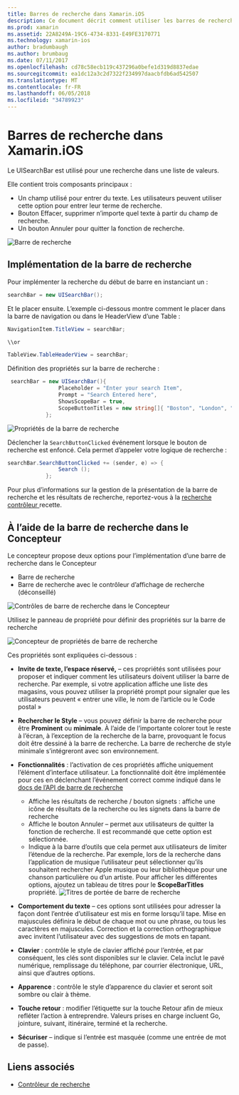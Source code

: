 ```yaml
---
title: Barres de recherche dans Xamarin.iOS
description: Ce document décrit comment utiliser les barres de recherche dans Xamarin.iOS. Elle explique comment créer des barres de recherche dans une table de montage séquentiel et par programmation.
ms.prod: xamarin
ms.assetid: 22A8249A-19C6-4734-8331-E49FE3170771
ms.technology: xamarin-ios
author: bradumbaugh
ms.author: brumbaug
ms.date: 07/11/2017
ms.openlocfilehash: cd78c58ecb119c437296a0befe1d319d8837edae
ms.sourcegitcommit: ea1dc12a3c2d7322f234997daacbfdb6ad542507
ms.translationtype: MT
ms.contentlocale: fr-FR
ms.lasthandoff: 06/05/2018
ms.locfileid: "34789923"
---
```

# <a name="search-bars-in-xamarinios"></a>Barres de recherche dans Xamarin.iOS

Le UISearchBar est utilisé pour une recherche dans une liste de valeurs. 

Elle contient trois composants principaux : 

- Un champ utilisé pour entrer du texte. Les utilisateurs peuvent utiliser cette option pour entrer leur terme de recherche.
- Bouton Effacer, supprimer n’importe quel texte à partir du champ de recherche.
- Un bouton Annuler pour quitter la fonction de recherche.

![Barre de recherche](searchbar-images/image1.png)

## <a name="implementing-the-search-bar"></a>Implémentation de la barre de recherche

Pour implémenter la recherche du début de barre en instanciant un :

```csharp
searchBar = new UISearchBar();
```

Et le placer ensuite. L’exemple ci-dessous montre comment le placer dans la barre de navigation ou dans le HeaderView d’une Table :

```csharp
NavigationItem.TitleView = searchBar;

\\or

TableView.TableHeaderView = searchBar;
```

Définition des propriétés sur la barre de recherche :

```csharp
 searchBar = new UISearchBar(){
                Placeholder = "Enter your search Item",
                Prompt = "Search Entered here",
                ShowsScopeBar = true,
                ScopeButtonTitles = new string[]{ "Boston", "London", "SF" },
            };
```

![Propriétés de la barre de recherche](searchbar-images/image6.png)

Déclencher la `SearchButtonClicked` événement lorsque le bouton de recherche est enfoncé. Cela permet d’appeler votre logique de recherche :

```csharp
searchBar.SearchButtonClicked += (sender, e) => {
                Search ();
            };
```

Pour plus d’informations sur la gestion de la présentation de la barre de recherche et les résultats de recherche, reportez-vous à la [recherche contrôleur ](https://developer.xamarin.com/recipes/ios/content_controls/search-controller/) recette.

## <a name="using-the-search-bar-in-the-designer"></a>À l’aide de la barre de recherche dans le Concepteur

Le concepteur propose deux options pour l’implémentation d’une barre de recherche dans le Concepteur

- Barre de recherche
- Barre de recherche avec le contrôleur d’affichage de recherche (déconseillé)

![Contrôles de barre de recherche dans le Concepteur](searchbar-images/image2.png)

Utilisez le panneau de propriété pour définir des propriétés sur la barre de recherche

![Concepteur de propriétés de barre de recherche](searchbar-images/image3.png)

Ces propriétés sont expliquées ci-dessous :

- **Invite de texte, l’espace réservé,** – ces propriétés sont utilisées pour proposer et indiquer comment les utilisateurs doivent utiliser la barre de recherche. Par exemple, si votre application affiche une liste des magasins, vous pouvez utiliser la propriété prompt pour signaler que les utilisateurs peuvent « entrer une ville, le nom de l’article ou le Code postal »
- **Rechercher le Style** – vous pouvez définir la barre de recherche pour être **Prominent** ou **minimale**. À l’aide de l’importante colorer tout le reste à l’écran, à l’exception de la recherche de la barre, provoquant le focus doit être dessiné à la barre de recherche. La barre de recherche de style minimale s’intégreront avec son environnement.
- **Fonctionnalités** : l’activation de ces propriétés affiche uniquement l’élément d’interface utilisateur. La fonctionnalité doit être implémentée pour ces en déclenchant l’événement correct comme indiqué dans le [docs de l’API de barre de recherche](https://developer.xamarin.com/api/type/UIKit.UISearchBar/)
    - Affiche les résultats de recherche / bouton signets : affiche une icône de résultats de la recherche ou les signets dans la barre de recherche
    - Affiche le bouton Annuler – permet aux utilisateurs de quitter la fonction de recherche. Il est recommandé que cette option est sélectionnée.
    - Indique à la barre d’outils que cela permet aux utilisateurs de limiter l’étendue de la recherche. Par exemple, lors de la recherche dans l’application de musique l’utilisateur peut sélectionner qu’ils souhaitent rechercher Apple musique ou leur bibliothèque pour une chanson particulière ou d’un artiste. Pour afficher les différentes options, ajoutez un tableau de titres pour le **ScopeBarTitles** propriété.
    ![Titres de portée de barre de recherche](searchbar-images/image4.png)

- **Comportement du texte** – ces options sont utilisées pour adresser la façon dont l’entrée d’utilisateur est mis en forme lorsqu’il tape. Mise en majuscules définira le début de chaque mot ou une phrase, ou tous les caractères en majuscules. Correction et la correction orthographique avec invitent l’utilisateur avec des suggestions de mots en tapant.
- **Clavier** : contrôle le style de clavier affiché pour l’entrée, et par conséquent, les clés sont disponibles sur le clavier. Cela inclut le pavé numérique, remplissage du téléphone, par courrier électronique, URL, ainsi que d’autres options.
- **Apparence** : contrôle le style d’apparence du clavier et seront soit sombre ou clair à thème.
- **Touche retour** : modifier l’étiquette sur la touche Retour afin de mieux refléter l’action à entreprendre. Valeurs prises en charge incluent Go, jointure, suivant, itinéraire, terminé et la recherche.
- **Sécuriser** – indique si l’entrée est masquée (comme une entrée de mot de passe).

## <a name="related-links"></a>Liens associés

- [Contrôleur de recherche](https://developer.xamarin.com/recipes/ios/content_controls/search-controller/)
